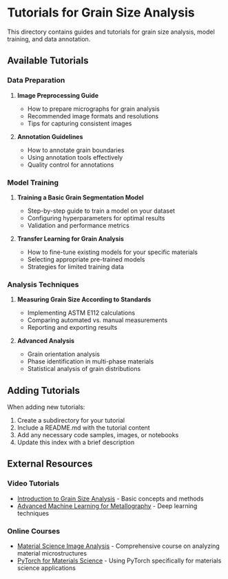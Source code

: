 # Tutorials for Grain Size Analysis

This directory contains guides and tutorials for grain size analysis, model training, and data annotation.

## Available Tutorials

### Data Preparation

1. **Image Preprocessing Guide**
   - How to prepare micrographs for grain analysis
   - Recommended image formats and resolutions
   - Tips for capturing consistent images

2. **Annotation Guidelines**
   - How to annotate grain boundaries
   - Using annotation tools effectively
   - Quality control for annotations

### Model Training

1. **Training a Basic Grain Segmentation Model**
   - Step-by-step guide to train a model on your dataset
   - Configuring hyperparameters for optimal results
   - Validation and performance metrics

2. **Transfer Learning for Grain Analysis**
   - How to fine-tune existing models for your specific materials
   - Selecting appropriate pre-trained models
   - Strategies for limited training data

### Analysis Techniques

1. **Measuring Grain Size According to Standards**
   - Implementing ASTM E112 calculations
   - Comparing automated vs. manual measurements
   - Reporting and exporting results

2. **Advanced Analysis**
   - Grain orientation analysis
   - Phase identification in multi-phase materials
   - Statistical analysis of grain distributions

## Adding Tutorials

When adding new tutorials:

1. Create a subdirectory for your tutorial
2. Include a README.md with the tutorial content
3. Add any necessary code samples, images, or notebooks
4. Update this index with a brief description

## External Resources

### Video Tutorials

- [Introduction to Grain Size Analysis](https://example.com) - Basic concepts and methods
- [Advanced Machine Learning for Metallography](https://example.com) - Deep learning techniques

### Online Courses

- [Material Science Image Analysis](https://example.com) - Comprehensive course on analyzing material microstructures
- [PyTorch for Materials Science](https://example.com) - Using PyTorch specifically for materials science applications 